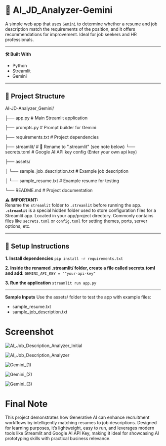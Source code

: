 # 🧠 AI_JD_Analyzer-Gemini
A simple web app that uses `Gemini` to determine whether a resume and job description match the requirements of the position, and it offers recommendations for improvement. Ideal for job seekers and HR professionals.

---

**🛠️ Built With**
- Python
- Streamlit
- Gemini
 
---

## 📁 Project Structure
AI-JD-Analyzer_Gemini/

├── app.py # Main Streamlit application

├── prompts.py # Prompt builder for Gemini

├── requirements.txt # Project dependencies

├── streamlit/ # 🔁 Rename to ".streamlit" (see note below)
  └── secrets.toml # Google AI API key config (Enter your own api key)

├── assets/

│ └── sample_job_description.txt # Example job description

│ └── sample_resume.txt # Example resume for testing

└── README.md # Project documentation



**⚠️ IMPORTANT:**  
Rename the `streamlit` folder to `.streamlit` before running the app.  
**`.streamlit`** is a special hidden folder used to store configuration files for a Streamlit app. Located in your app/project directory. Commonly contains files like `secrets.toml` or `config.toml` for setting themes, ports, server options, etc.

---

## 🚀 Setup Instructions
**1. Install dependencies**
     `pip install -r requirements.txt`

**2. Inside the renamed .streamlit/ folder, create a file called secrets.toml and add:**
    `GEMINI_API_KEY = ""your-api-key"`
      
**3. Run the application**
     `streamlit run app.py`

---

**Sample Inputs**
Use the assets/ folder to test the app with example files:
- sample_resume.txt
- sample_job_description.txt


# Screenshot
![AI_Job_Description_Analyzer_Initial](https://github.com/user-attachments/assets/c9865277-7a36-4e85-8bb7-e09bf50465a3)

![AI_Job_Description_Analyzer](https://github.com/user-attachments/assets/b08e9447-d5c8-4773-b463-ef5fa81ed0f6)

![Gemini_(1)](https://github.com/user-attachments/assets/b185c088-281b-441a-8827-6c10770826e1)

![Gemini_(2)](https://github.com/user-attachments/assets/79db49d8-cf3f-426c-a72a-0f176a229100)

![Gemini_(3)](https://github.com/user-attachments/assets/82cc8a7a-fcd0-4f81-a18e-82a76af47c35)


# Final Note
This project demonstrates how Generative AI can enhance recruitment workflows by intelligently matching resumes to job descriptions. Designed for learning purposes, it’s lightweight, easy to run, and leverages modern tools like Streamlit and Google AI API Key, making it ideal for showcasing AI prototyping skills with practical business relevance.
